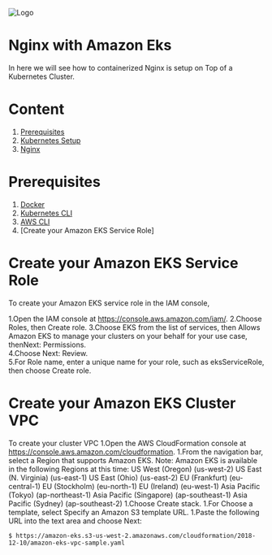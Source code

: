 ![Logo](https://github.com/mithunvikram/nginx-docker/blob/master/docs/GeppettoIcon.png?raw=true"Logo")

# Nginx with Amazon Eks<br/>
   In here we will see how to containerized Nginx is setup on Top of a Kubernetes Cluster.
   
# Content
1. [Prerequisites](#prerequisites)
1. [Kubernetes Setup](#kubernetes-setup)
1. [Nginx](#nginx-setup)

# Prerequisites
1. [Docker](https://docs.docker.com/install/)<br/>
1. [Kubernetes CLI](https://kubernetes.io/docs/tasks/tools/install-kubectl/)<br/>
1. [AWS CLI](https://docs.aws.amazon.com/cli/latest/userguide/cli-chap-install.html)<br/>
1. [Create your Amazon EKS Service Role]

# Create your Amazon EKS Service Role
To create your Amazon EKS service role in the IAM console,

1.Open the IAM console at https://console.aws.amazon.com/iam/. 
2.Choose Roles, then Create role.
3.Choose EKS from the list of services, then Allows Amazon EKS to manage your clusters on your behalf for your use case, thenNext: Permissions.<br/>
4.Choose Next: Review.<br/>
5.For Role name, enter a unique name for your role, such as eksServiceRole, then choose Create role.<br/>

# Create your Amazon EKS Cluster VPC
To create your cluster VPC 
1.Open the AWS CloudFormation console at https://console.aws.amazon.com/cloudformation.
1.From the navigation bar, select a Region that supports Amazon EKS.
  Note:
  Amazon EKS is available in the following Regions at this time:
   US West (Oregon) (us-west-2)
   US East (N. Virginia) (us-east-1)
   US East (Ohio) (us-east-2)
   EU (Frankfurt) (eu-central-1)
   EU (Stockholm) (eu-north-1)
   EU (Ireland) (eu-west-1)
   Asia Pacific (Tokyo) (ap-northeast-1)
   Asia Pacific (Singapore) (ap-southeast-1)
   Asia Pacific (Sydney) (ap-southeast-2)
1.Choose Create stack.
1.For Choose a template, select Specify an Amazon S3 template URL.
1.Paste the following URL into the text area and choose Next:
   
    $ https://amazon-eks.s3-us-west-2.amazonaws.com/cloudformation/2018-12-10/amazon-eks-vpc-sample.yaml
    
    


